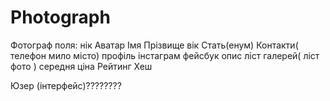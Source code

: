 # Photograph
Фотограф
поля:
нік
Аватар
Імя 
Прізвище
вік 
Стать(енум)
Контакти(
		телефон
		мило
		місто)
профіль інстаграм
	фейсбук
опис
ліст галерей( ліст фото )
середня ціна
Рейтинг
Хеш

Юзер (інтерфейс)????????
